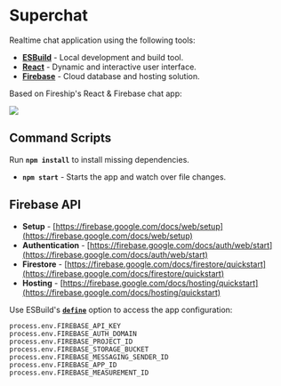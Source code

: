 # Superchat

Realtime chat application using the following tools:

* [**ESBuild**](https://esbuild.github.io) - Local development and build tool.
* [**React**](https://react.dev) - Dynamic and interactive user interface.
* [**Firebase**](https://firebase.google.com) - Cloud database and hosting solution.

Based on Fireship's React & Firebase chat app:

[![](http://img.youtube.com/vi/zQyrwxMPm88/0.jpg)](https://www.youtube.com/watch?v=zQyrwxMPm88)

## Command Scripts

Run **`npm install`** to install missing dependencies.

* **`npm start`** - Starts the app and watch over file changes.

## Firebase API

* **Setup** - [https://firebase.google.com/docs/web/setup](https://firebase.google.com/docs/web/setup)
* **Authentication** - [https://firebase.google.com/docs/auth/web/start](https://firebase.google.com/docs/auth/web/start)
* **Firestore** - [https://firebase.google.com/docs/firestore/quickstart](https://firebase.google.com/docs/firestore/quickstart)
* **Hosting** - [https://firebase.google.com/docs/hosting/quickstart](https://firebase.google.com/docs/hosting/quickstart)

Use ESBuild's [**`define`**](https://esbuild.github.io/api/#define) option to access the app configuration:

```
process.env.FIREBASE_API_KEY
process.env.FIREBASE_AUTH_DOMAIN
process.env.FIREBASE_PROJECT_ID
process.env.FIREBASE_STORAGE_BUCKET
process.env.FIREBASE_MESSAGING_SENDER_ID
process.env.FIREBASE_APP_ID
process.env.FIREBASE_MEASUREMENT_ID
```
